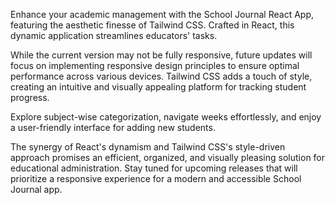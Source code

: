 Enhance your academic management with the School Journal React App, featuring the aesthetic finesse of Tailwind CSS. Crafted in React, this dynamic application streamlines educators' tasks.

While the current version may not be fully responsive, future updates will focus on implementing responsive design principles to ensure optimal performance across various devices. Tailwind CSS adds a touch of style, creating an intuitive and visually appealing platform for tracking student progress.

Explore subject-wise categorization, navigate weeks effortlessly, and enjoy a user-friendly interface for adding new students.

The synergy of React's dynamism and Tailwind CSS's style-driven approach promises an efficient, organized, and visually pleasing solution for educational administration. Stay tuned for upcoming releases that will prioritize a responsive experience for a modern and accessible School Journal app.
